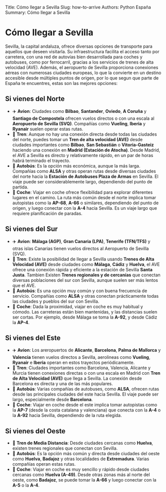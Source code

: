 Title: Cómo llegar a Sevilla
Slug: how-to-arrive
Authors: Python España
Summary: Cómo llegar a Sevilla


# Cómo llegar a Sevilla
 Sevilla, la capital andaluza, ofrece diversas opciones de transporte para aquellos que deseen visitarla. Su infraestructura facilita el acceso tanto por carretera, con una red de autovías bien desarrollada para coches y autobuses, como por ferrocarril, gracias a los servicios de trenes de alta velocidad (AVE). Además, el aeropuerto de Sevilla proporciona conexiones aéreas con numerosas ciudades europeas, lo que la convierte en un destino accesible desde múltiples puntos de origen, por lo que segun que parte de España te encuentres, estas son las mejores opciones:

## **Si vienes del Norte**
- ✈️ **Avion**: Ciudades como **Bilbao**, **Santander**, **Oviedo**, **A Coruña** y **Santiago de Compostela** ofrecen vuelos directos o con una escala al **Aeropuerto de Sevilla (SVQ)**. Compañías como **Vueling**, **Iberia** y **Ryanair** suelen operar estas rutas.
- 🚆  **Tren**: Aunque no hay una conexión directa desde todas las ciudades del norte, puedes tomar un **Tren de alta velocidad (AVE)** desde ciudades importantes como **Bilbao**, **San Sebastián** o **Vitoria-Gasteiz** haciendo una conexión en **Madrid (Estación de Atocha)**. Desde Madrid, el AVE a Sevilla es directo y relativamente rápido, en un par de horas habrá terminado el trayecto.
- 🚌 **Autobús**: Es la opción más económica, aunque la más larga. Compañías como **ALSA** y otras operan rutas desde diversas ciudades del norte hacia la **Estación de Autobuses Plaza de Armas** en Sevilla. El viaje puede ser considerablemente largo, dependiendo del punto de partida.
- 🚗 **Coche**: Viajar en coche ofrece flexibilidad para explorar diferentes lugares en el camino. La ruta más común desde el norte implica tomar autopistas como la **AP-68**, **A-66** o similares, dependiendo del punto de origen, y luego conectar con la **A-4** hacia Sevilla. Es un viaje largo que requiere planificación de paradas.

## **Si vienes del Sur**
- ✈️ **Avion**: **Málaga (AGP)**, **Gran Canaria (LPA)**, **Tenerife (TFN/TFS)** y otras islas Canarias tienen vuelos directos al Aeropuerto de Sevilla (SVQ).
- 🚆  **Tren**: Existe la posibilidad de llegar a Sevilla usando **Trenes de Alta Velocidad (AVE)** desde ciudades como **Málaga**, **Cádiz** y **Huelva**, el AVE ofrece una conexión rápida y eficiente a la estación de Sevilla **Santa Justa**. Tambien Existen **Trenes regionales y de cercanías** que conectan diversas poblaciones del sur con Sevilla, aunque suelen ser más lentos que el AVE.
- 🚌 **Autobús**: Es una opción muy común y con buena frecuencia de servicio. Compañías como **ALSA** y otras conectan prácticamente todas las ciudades y pueblos del sur con Sevilla.
- 🚗 **Coche**: Dada la proximidad, viajar en coche es muy habitual y cómodo. Las carreteras están bien mantenidas, y las distancias suelen ser cortas. Por ejemplo, desde Málaga se toma la **A-92**, y desde Cádiz la **AP-4**.

## **Si vienes del Este**
- ✈️ **Avion**: Los areropuertos de **Alicante**, **Barcelona**, **Palma de Mallorca** y **Valencia** tienen vuelos directos a Sevilla, aerolineas como **Vueling**, **Ryanair** e **Iberia** operan en estos trayectos periódicamente.
- 🚆  **Tren**: Ciudades importantes como Barcelona, Valencia, Alicante y Murcia tienen conexiones directas o con una escala en Madrid con **Tren de Alta Velocidad (AVE)**  que llega a Sevilla. La conexión desde Barcelona es directa y una de las más populares.
- 🚌 **Autobús**: Varias compañías de autobuses, como **ALSA**, ofrecen rutas desde las principales ciudades del este hacia Sevilla. El viaje puede ser largo, especialmente desde **Barcelona**.
- 🚗 **Coche**: Viajar en coche desde el este implica tomar autopistas como la **AP-7** (desde la costa catalana y valenciana) que conecta con la **A-4** o la **A-92** hacia Sevilla, dependiendo de la ruta elegida.

## **Si vienes del Oeste**
- 🚆  **Tren de Media Distancia**: Desde ciudades cercanas como **Huelva**, existen trenes regionales que conectan con Sevilla.
- 🚌 **Autobús**: Es la opción más común y directa desde ciudades del oeste como **Huelva**, **Badajoz** y otras localidades de **Extremadura**. Varias compañías operan estas rutas.
- 🚗 **Coche**: Viajar en coche es muy sencillo y rápido desde ciudades cercanas como **Huelva (A-49)**. Desde otras zonas más al norte del oeste, como **Badajoz**, se puede tomar la **A-66** y luego conectar con la **A-5** o la **A-4**.
